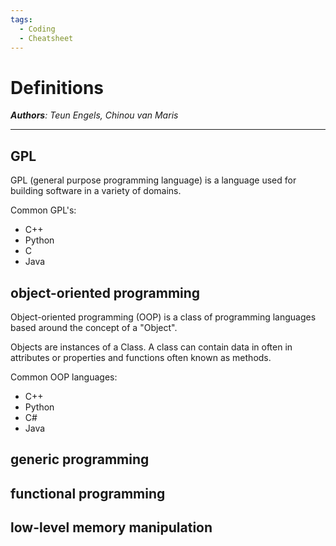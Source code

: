 ```yaml
---
tags:
  - Coding
  - Cheatsheet
---
```


# Definitions

_**Authors**: Teun Engels, Chinou van Maris_

---

## GPL

GPL (general purpose programming language) is a language used for building software in a variety of domains. 

Common GPL's:

- C++
- Python
- C
- Java

## object-oriented programming

Object-oriented programming (OOP) is a class of programming languages based around the concept of a "Object".

Objects are instances of a Class. A class can contain data in often in attributes or properties and functions often known as methods.  

Common OOP languages:

- C++
- Python
- C#
- Java

## generic programming

## functional programming

## low-level memory manipulation